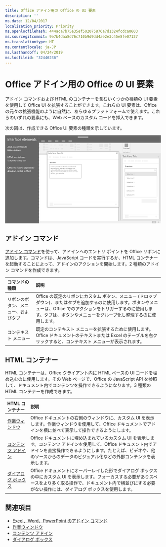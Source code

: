 ```yaml
---
title: Office アドイン用の Office の UI 要素
description: ''
ms.date: 12/04/2017
localization_priority: Priority
ms.openlocfilehash: 444aca7b75e35ef502075876a7d1324fcdca0603
ms.sourcegitcommit: 9e7b4daa8d76c710b9d9dd4ae2e3c45e8fe07127
ms.translationtype: HT
ms.contentlocale: ja-JP
ms.lasthandoff: 04/24/2019
ms.locfileid: "32446236"
---
```

# <a name="office-ui-elements-for-office-add-ins"></a>Office アドイン用の Office の UI 要素

アドイン コマンドおよび HTML のコンテナーを含むいくつかの種類の UI 要素を使用して Office UI を拡張することができます。これらの UI 要素は、Office の元々の拡張機能のように自然に、あらゆるプラットフォームで使えます。これらのいずれの要素にも、Web ベースのカスタム コードを挿入できます。

次の図は、作成できる Office UI 要素の種類を示しています。

![Office ドキュメントのリボン、タスク ウィンドウ、ダイアログ ボックス上のアドイン コマンドを示す図](../images/overview-with-app-interface-elements.png)

## <a name="add-in-commands"></a>アドイン コマンド

[アドイン コマンド](add-in-commands.md)を使って、アドインへのエントリ ポイントを Office リボンに追加します。コマンドは、JavaScript コードを実行するか、HTML コンテナーを起動することによって、アドインのアクションを開始します。2 種類のアドイン コマンドを作成できます。

|**コマンドの種類**|**説明**|
|:---------------|:--------------|
|リボンのボタン、メニュー、およびタブ|Office の既定のリボンにカスタム ボタン、メニュー (ドロップダウン)、またはタブを追加するのに使用します。ボタンやメニューは、Office でのアクションをトリガーするのに使用します。タブは、ボタンやメニューをグループ化し整理するのに使用します。|
|コンテキスト メニュー| 既定のコンテキスト メニューを拡張するために使用します。Office ドキュメントのテキストまたは Excel のテーブルを右クリックすると、コンテキスト メニューが表示されます。| 

## <a name="html-containers"></a>HTML コンテナー

HTML コンテナーは、Office クライアント内に HTML ベースの UI コードを埋め込むのに使用します。その Web ページで、Office の JavaScript API を参照して、ドキュメント内でコンテンツを操作できるようになります。3 種類の HTML コンテナーを作成できます。

|**HTML コンテナー**|**説明**|
|:-----------------|:--------------|
|[作業ウィンドウ](task-pane-add-ins.md)|Office ドキュメントの右側のウィンドウに、カスタム UI を表示します。作業ウィンドウを使用して、Office ドキュメントでアドインを横に並べて表示して操作できるようにします。|
|[コンテンツ アドイン](content-add-ins.md)|Office ドキュメントに埋め込まれているカスタム UI を表示します。コンテンツ アドインを使用して、Office ドキュメント内でアドインを直接操作できるようにします。たとえば、ビデオや、他のソースからのデータのビジュアル化などの外部コンテンツを表示します。 |
|[ダイアログ ボックス](dialog-boxes.md)|Office ドキュメントにオーバーレイした形でダイアログ ボックスの中にカスタム UI を表示します。フォーカスする必要がありスペースをより多く取る操作で、ドキュメント内で横並びにする必要がない操作には、ダイアログ ボックスを使用します。|

## <a name="see-also"></a>関連項目

- [Excel、Word、PowerPoint のアドイン コマンド](add-in-commands.md)
- [作業ウィンドウ](task-pane-add-ins.md)
- [コンテンツ アドイン](content-add-ins.md)
- [ダイアログ ボックス](dialog-boxes.md)
